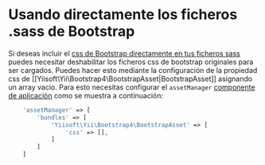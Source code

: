 Usando directamente los ficheros .sass de Bootstrap
===================================================

Si deseas incluir el [css de Bootstrap directamente en tus ficheros sass](https://getbootstrap.com/getting-started/#customizing) puedes necesitar deshabilitar los ficheros css de bootstrap originales para ser cargados.
Puedes hacer esto mediante la configuración de la propiedad css de [[Yiisoft\Yii\Bootstrap4\BootstrapAsset|BootstrapAsset]] asignando
un array vacio.
Para esto necesitas configurar el `assetManager` [componente de aplicación](https://github.com/yiisoft/yii2/blob/master/docs/guide-es/structure-application-components.md) como se muestra a continuación:

```php
    'assetManager' => [
        'bundles' => [
            'Yiisoft\Yii\Bootstrap4\BootstrapAsset' => [
                'css' => [],
            ]
        ]
    ]
```
